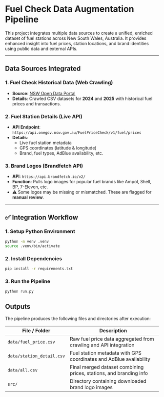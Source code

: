 # Fuel Check Data Augmentation Pipeline

This project integrates multiple data sources to create a unified, enriched dataset of fuel stations across New South Wales, Australia. It provides enhanced insight into fuel prices, station locations, and brand identities using public data and external APIs.

---

## Data Sources Integrated

### 1. Fuel Check Historical Data (Web Crawling)
- **Source**: [NSW Open Data Portal](https://data.nsw.gov.au/data/dataset/fuel-check)
- **Details**: Crawled CSV datasets for **2024** and **2025** with historical fuel prices and transactions.

### 2. Fuel Station Details (Live API)
- **API Endpoint**: `https://api.onegov.nsw.gov.au/FuelPriceCheck/v1/fuel/prices`
- **Details**:
  - Live fuel station metadata
  - GPS coordinates (latitude & longitude)
  - Brand, fuel types, AdBlue availability, etc.

### 3. Brand Logos (Brandfetch API)
- **API**: `https://api.brandfetch.io/v2/`
- **Function**: Pulls logo images for popular fuel brands like Ampol, Shell, BP, 7-Eleven, etc.
- ⚠️ Some logos may be missing or mismatched. These are flagged for **manual review**.

---

## ✅ Integration Workflow

### 1. Setup Python Environment
```bash
python -m venv .venv
source .venv/bin/activate 
```

### 2. Install Dependencies
```bash
pip install -r requirements.txt
```

### 3. Run the Pipeline
```bash
python run.py
```

## Outputs

The pipeline produces the following files and directories after execution:

| File / Folder             | Description                                                         |
|---------------------------|---------------------------------------------------------------------|
| `data/fuel_price.csv`       | Raw fuel price data aggregated from crawling and API integration    |
| `data/station_detail.csv` | Fuel station metadata with GPS coordinates and AdBlue availability |
| `data/all.csv`           | Final merged dataset combining prices, stations, and branding info |
| `src/`            | Directory containing downloaded brand logo images                  |